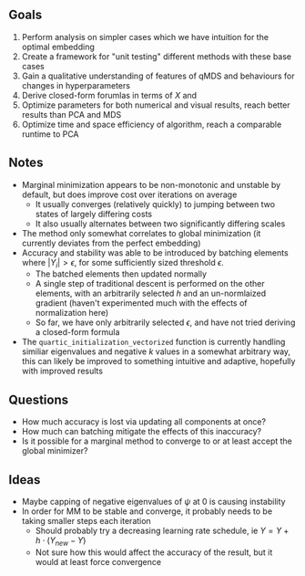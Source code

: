## Goals

1. Perform analysis on simpler cases which we have intuition for the optimal embedding
2. Create a framework for "unit testing" different methods with these base cases
3. Gain a qualitative understanding of features of qMDS and behaviours for changes in hyperparameters
4. Derive closed-form forumlas in terms of $X$ and 
5. Optimize parameters for both numerical and visual results, reach better results than PCA and MDS
6. Optimize time and space efficiency of algorithm, reach a comparable runtime to PCA


## Notes

- Marginal minimization appears to be non-monotonic and unstable by default, but does improve cost over iterations on average
    - It usually converges (relatively quickly) to jumping between two states of largely differing costs
    - It also usually alternates between two significantly differing scales
- The method only somewhat correlates to global minimization (it currently deviates from the perfect embedding)
- Accuracy and stability was able to be introduced by batching elements where $|Y_i| > \epsilon$, for some sufficiently sized threshold $\epsilon$.
    - The batched elements then updated normally
    - A single step of traditional descent is performed on the other elements, with an arbitrarily selected $h$ and an un-normlaized gradient (haven't experimented much with the effects of normalization here)
    - So far, we have only arbitrarily selected $\epsilon$, and have not tried deriving a closed-form formula
- The `quartic_initialization_vectorized` function is currently handling similiar eigenvalues and negative $k$ values in a somewhat arbitrary way, this can likely be improved to something intuitive and adaptive, hopefully with improved results


## Questions

- How much accuracy is lost via updating all components at once?
- How much can batching mitigate the effects of this inaccuracy?
- Is it possible for a marginal method to converge to or at least accept the global minimizer?


## Ideas

- Maybe capping of negative eigenvalues of $\psi$ at $0$ is causing instability
- In order for MM to be stable and converge, it probably needs to be taking smaller steps each iteration
    - Should probably try a decreasing learning rate schedule, ie $Y = Y + h \cdot (Y_{new} - Y)$
    - Not sure how this would affect the accuracy of the result, but it would at least force convergence